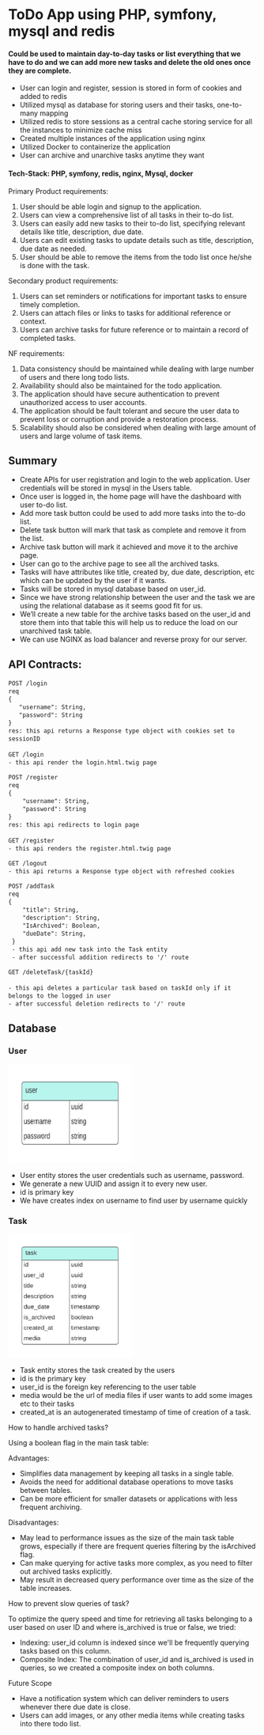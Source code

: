 # ToDo App using PHP, symfony, mysql and redis

#### Could be used to maintain day-to-day tasks or list everything that we have to do and we can add more new tasks and delete the old ones once they are complete.

- User can login and register, session is stored in form of cookies and added to redis
- Utilized mysql as database for storing users and their tasks, one-to-many mapping
- Utilized redis to store sessions as a central cache storing service for all the instances to minimize cache miss
- Created multiple instances of the application using nginx
- Utilized Docker to containerize the application
- User can archive and unarchive tasks anytime they want

#### Tech-Stack: PHP, symfony, redis, nginx, Mysql, docker

Primary Product requirements:

1. User should be able login and signup to the application.
2. Users can view a comprehensive list of all tasks in their to-do list.
3. Users can easily add new tasks to their to-do list, specifying relevant details like title, description, due date.
4. Users can edit existing tasks to update details such as title, description, due date as needed.
5. User should be able to remove the items from the todo list once he/she is done with the task.

 Secondary product requirements:

1. Users can set reminders or notifications for important tasks to ensure timely completion.
2. Users can attach files or links to tasks for additional reference or context.
3. Users can archive tasks for future reference or to maintain a record of completed tasks.

NF requirements:

1. Data consistency should be maintained while dealing with large number of users and there long todo lists.
2. Availability should also be maintained for the todo application.
3. The application should have  secure authentication to prevent unauthorized access to user accounts.
4. The application should be fault tolerant and secure the user data to prevent loss or corruption and provide a restoration process.
5. Scalability should also be considered when dealing with large amount of users and large volume of task items.



## Summary

* Create APIs for user registration and login to the web application. User credentials will be stored in mysql in the Users table.
* Once user is logged in, the home page will have the dashboard with user to-do list.
* Add more task button could be used to add more tasks into the to-do list.
* Delete task button will mark that task as complete and remove it from the list.
* Archive task button will mark it achieved and move it to the archive page.
* User can go to the archive page to see all the archived tasks.
* Tasks will have attributes like title, created by, due date, description, etc which can be updated by the user if it wants.
* Tasks will be stored in mysql database based on user_id.
* Since we have strong relationship between the user and the task we are using the relational database as it seems good fit for us.
* We’ll create a new table for the archive tasks based on the user_id and store them into that table this will help us to reduce the load on our unarchived task table.
* We can use NGINX as load balancer and reverse proxy for our server.




## API Contracts:

```
POST /login
req
{
   "username": String,
   "password": String
}
res: this api returns a Response type object with cookies set to sessionID

GET /login
- this api render the login.html.twig page
```

```
POST /register
req
{
    "username": String,
    "password": String   
}
res: this api redirects to login page

GET /register
- this api renders the register.html.twig page
```

```
GET /logout
- this api returns a Response type object with refreshed cookies
```

```
POST /addTask
req
{
    "title": String,
    "description": String,
    "IsArchived": Boolean,
    "dueDate": String,
 }
 - this api add new task into the Task entity 
 - after successful addition redirects to '/' route
```

```
GET /deleteTask/{taskId}

- this api deletes a particular task based on taskId only if it belongs to the logged in user
- after successful deletion redirects to '/' route
```





## Database

### User
<img src="https://github.com/abhnvv/todo/blob/main/User%20todo%20app%20Model%20.png" alt="User Table Model" width="250" height="200">

* User entity stores the user credentials such as username, password.
* We generate a new UUID and assign it to every new user.
* id is primary key
* We have creates index on username to find user by username quickly

### Task

<img src="https://github.com/abhnvv/todo/blob/main/task%20table%20model.png" alt="User Table Model" width="250" height="250">

* Task entity stores the task created by the users 
* id is the primary key
* user_id is the foreign key referencing to the user table
* media would be the url of media files if user wants to add some images etc to their tasks
* created_at is an autogenerated timestamp of time of creation of a task.

How to handle archived tasks?

Using a boolean flag in the main task table:

Advantages:

* Simplifies data management by keeping all tasks in a single table.
* Avoids the need for additional database operations to move tasks between tables.
* Can be more efficient for smaller datasets or applications with less frequent archiving.

Disadvantages:

* May lead to performance issues as the size of the main task table grows, especially if there are frequent queries filtering by the isArchived flag.
* Can make querying for active tasks more complex, as you need to filter out archived tasks explicitly.
* May result in decreased query performance over time as the size of the table increases.

How to prevent slow queries of task?

To optimize the query speed and time for retrieving all tasks belonging to a user based on user ID and where is_archived is true or false, we tried:

* Indexing: user_id column is indexed since we'll be frequently querying tasks based on this column.
* Composite Index: The combination of user_id and is_archived is used in queries, so we created a composite index on both columns.



Future Scope

* Have a notification system which can deliver reminders to users whenever there due date is close.
* Users can add images, or any other media items while creating tasks into there todo list.

